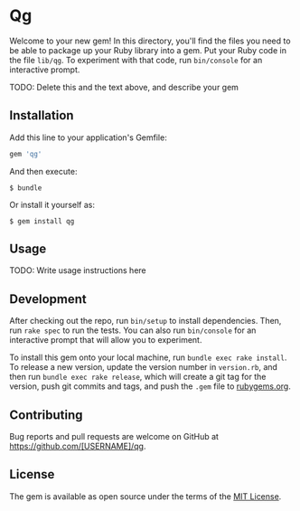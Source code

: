 # Qg

Welcome to your new gem! In this directory, you'll find the files you need to be able to package up your Ruby library into a gem. Put your Ruby code in the file `lib/qg`. To experiment with that code, run `bin/console` for an interactive prompt.

TODO: Delete this and the text above, and describe your gem

## Installation

Add this line to your application's Gemfile:

```ruby
gem 'qg'
```

And then execute:

    $ bundle

Or install it yourself as:

    $ gem install qg

## Usage

TODO: Write usage instructions here

## Development

After checking out the repo, run `bin/setup` to install dependencies. Then, run `rake spec` to run the tests. You can also run `bin/console` for an interactive prompt that will allow you to experiment.

To install this gem onto your local machine, run `bundle exec rake install`. To release a new version, update the version number in `version.rb`, and then run `bundle exec rake release`, which will create a git tag for the version, push git commits and tags, and push the `.gem` file to [rubygems.org](https://rubygems.org).

## Contributing

Bug reports and pull requests are welcome on GitHub at https://github.com/[USERNAME]/qg.

## License

The gem is available as open source under the terms of the [MIT License](https://opensource.org/licenses/MIT).

